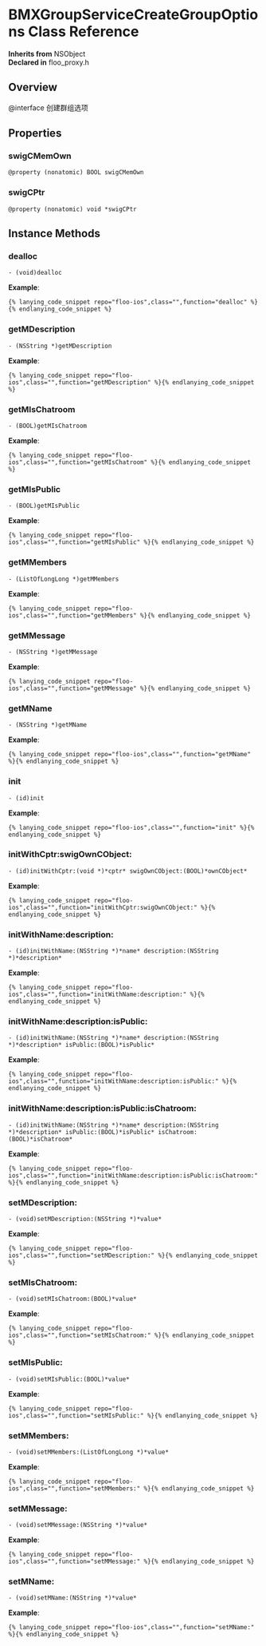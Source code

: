 # BMXGroupServiceCreateGroupOptions Class Reference

  **Inherits from** NSObject  
  **Declared in** floo_proxy.h  

## Overview

@interface 创建群组选项

## Properties

<a name="//api/name/swigCMemOwn" title="swigCMemOwn"></a>
### swigCMemOwn

`@property (nonatomic) BOOL swigCMemOwn`

<a name="//api/name/swigCPtr" title="swigCPtr"></a>
### swigCPtr

`@property (nonatomic) void *swigCPtr`

<a title="Instance Methods" name="instance_methods"></a>
## Instance Methods

<a name="//api/name/dealloc" title="dealloc"></a>
### dealloc

`- (void)dealloc`

<a name="//api/name/getMDescription" title="getMDescription"></a>
**Example**:
```
{% lanying_code_snippet repo="floo-ios",class="",function="dealloc" %}{% endlanying_code_snippet %}
```
### getMDescription

`- (NSString *)getMDescription`

<a name="//api/name/getMIsChatroom" title="getMIsChatroom"></a>
**Example**:
```
{% lanying_code_snippet repo="floo-ios",class="",function="getMDescription" %}{% endlanying_code_snippet %}
```
### getMIsChatroom

`- (BOOL)getMIsChatroom`

<a name="//api/name/getMIsPublic" title="getMIsPublic"></a>
**Example**:
```
{% lanying_code_snippet repo="floo-ios",class="",function="getMIsChatroom" %}{% endlanying_code_snippet %}
```
### getMIsPublic

`- (BOOL)getMIsPublic`

<a name="//api/name/getMMembers" title="getMMembers"></a>
**Example**:
```
{% lanying_code_snippet repo="floo-ios",class="",function="getMIsPublic" %}{% endlanying_code_snippet %}
```
### getMMembers

`- (ListOfLongLong *)getMMembers`

<a name="//api/name/getMMessage" title="getMMessage"></a>
**Example**:
```
{% lanying_code_snippet repo="floo-ios",class="",function="getMMembers" %}{% endlanying_code_snippet %}
```
### getMMessage

`- (NSString *)getMMessage`

<a name="//api/name/getMName" title="getMName"></a>
**Example**:
```
{% lanying_code_snippet repo="floo-ios",class="",function="getMMessage" %}{% endlanying_code_snippet %}
```
### getMName

`- (NSString *)getMName`

<a name="//api/name/init" title="init"></a>
**Example**:
```
{% lanying_code_snippet repo="floo-ios",class="",function="getMName" %}{% endlanying_code_snippet %}
```
### init

`- (id)init`

<a name="//api/name/initWithCptr:swigOwnCObject:" title="initWithCptr:swigOwnCObject:"></a>
**Example**:
```
{% lanying_code_snippet repo="floo-ios",class="",function="init" %}{% endlanying_code_snippet %}
```
### initWithCptr:swigOwnCObject:

`- (id)initWithCptr:(void *)*cptr* swigOwnCObject:(BOOL)*ownCObject*`

<a name="//api/name/initWithName:description:" title="initWithName:description:"></a>
**Example**:
```
{% lanying_code_snippet repo="floo-ios",class="",function="initWithCptr:swigOwnCObject:" %}{% endlanying_code_snippet %}
```
### initWithName:description:

`- (id)initWithName:(NSString *)*name* description:(NSString *)*description*`

<a name="//api/name/initWithName:description:isPublic:" title="initWithName:description:isPublic:"></a>
**Example**:
```
{% lanying_code_snippet repo="floo-ios",class="",function="initWithName:description:" %}{% endlanying_code_snippet %}
```
### initWithName:description:isPublic:

`- (id)initWithName:(NSString *)*name* description:(NSString *)*description* isPublic:(BOOL)*isPublic*`

<a name="//api/name/initWithName:description:isPublic:isChatroom:" title="initWithName:description:isPublic:isChatroom:"></a>
**Example**:
```
{% lanying_code_snippet repo="floo-ios",class="",function="initWithName:description:isPublic:" %}{% endlanying_code_snippet %}
```
### initWithName:description:isPublic:isChatroom:

`- (id)initWithName:(NSString *)*name* description:(NSString *)*description* isPublic:(BOOL)*isPublic* isChatroom:(BOOL)*isChatroom*`

<a name="//api/name/setMDescription:" title="setMDescription:"></a>
**Example**:
```
{% lanying_code_snippet repo="floo-ios",class="",function="initWithName:description:isPublic:isChatroom:" %}{% endlanying_code_snippet %}
```
### setMDescription:

`- (void)setMDescription:(NSString *)*value*`

<a name="//api/name/setMIsChatroom:" title="setMIsChatroom:"></a>
**Example**:
```
{% lanying_code_snippet repo="floo-ios",class="",function="setMDescription:" %}{% endlanying_code_snippet %}
```
### setMIsChatroom:

`- (void)setMIsChatroom:(BOOL)*value*`

<a name="//api/name/setMIsPublic:" title="setMIsPublic:"></a>
**Example**:
```
{% lanying_code_snippet repo="floo-ios",class="",function="setMIsChatroom:" %}{% endlanying_code_snippet %}
```
### setMIsPublic:

`- (void)setMIsPublic:(BOOL)*value*`

<a name="//api/name/setMMembers:" title="setMMembers:"></a>
**Example**:
```
{% lanying_code_snippet repo="floo-ios",class="",function="setMIsPublic:" %}{% endlanying_code_snippet %}
```
### setMMembers:

`- (void)setMMembers:(ListOfLongLong *)*value*`

<a name="//api/name/setMMessage:" title="setMMessage:"></a>
**Example**:
```
{% lanying_code_snippet repo="floo-ios",class="",function="setMMembers:" %}{% endlanying_code_snippet %}
```
### setMMessage:

`- (void)setMMessage:(NSString *)*value*`

<a name="//api/name/setMName:" title="setMName:"></a>
**Example**:
```
{% lanying_code_snippet repo="floo-ios",class="",function="setMMessage:" %}{% endlanying_code_snippet %}
```
### setMName:

`- (void)setMName:(NSString *)*value*`

**Example**:
```
{% lanying_code_snippet repo="floo-ios",class="",function="setMName:" %}{% endlanying_code_snippet %}
```
